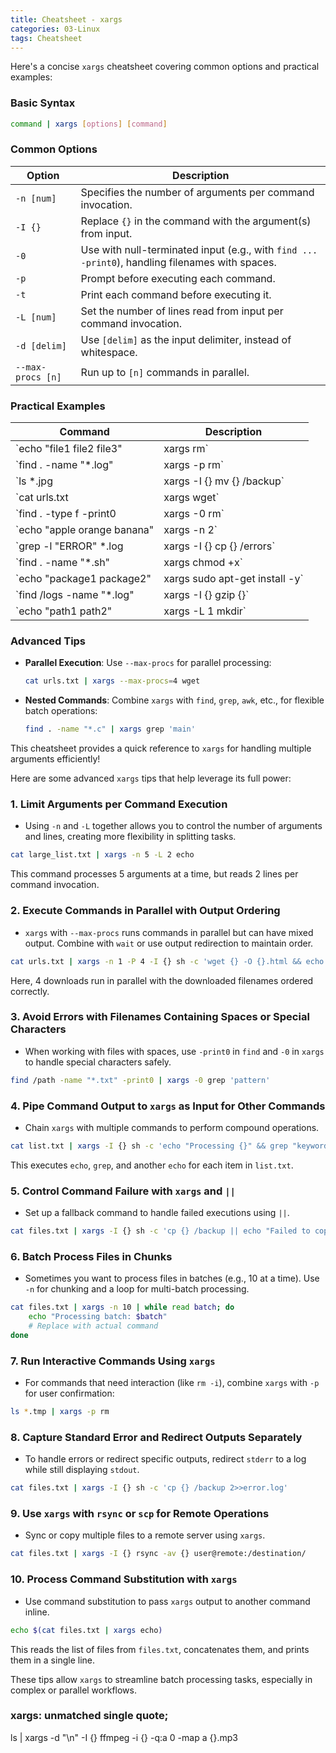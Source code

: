 ```yaml
---
title: Cheatsheet - xargs
categories: 03-Linux
tags: Cheatsheet
---
```



Here's a concise `xargs` cheatsheet covering common options and practical examples:

### Basic Syntax
```bash
command | xargs [options] [command]
```

### Common Options
| Option         | Description                                                                 |
|----------------|-----------------------------------------------------------------------------|
| `-n [num]`     | Specifies the number of arguments per command invocation.                   |
| `-I {}`        | Replace `{}` in the command with the argument(s) from input.                |
| `-0`           | Use with null-terminated input (e.g., with `find ... -print0`), handling filenames with spaces. |
| `-p`           | Prompt before executing each command.                                       |
| `-t`           | Print each command before executing it.                                     |
| `-L [num]`     | Set the number of lines read from input per command invocation.             |
| `-d [delim]`   | Use `[delim]` as the input delimiter, instead of whitespace.                |
| `--max-procs [n]` | Run up to `[n]` commands in parallel.                                  |

### Practical Examples

| Command                                           | Description                                                          |
|---------------------------------------------------|----------------------------------------------------------------------|
| `echo "file1 file2 file3" | xargs rm`             | Delete `file1`, `file2`, and `file3`.                                |
| `find . -name "*.log" | xargs -p rm`              | Prompt before deleting each `.log` file found.                       |
| `ls *.jpg | xargs -I {} mv {} /backup`            | Move all `.jpg` files in the directory to `/backup`.                 |
| `cat urls.txt | xargs wget`                       | Download all URLs listed in `urls.txt`.                              |
| `find . -type f -print0 | xargs -0 rm`            | Delete all files, handling filenames with spaces using `-print0`.    |
| `echo "apple orange banana" | xargs -n 2`         | Print arguments in pairs of two.                                     |
| `grep -l "ERROR" *.log | xargs -I {} cp {} /errors` | Copy all files containing "ERROR" to the `/errors` directory.     |
| `find . -name "*.sh" | xargs chmod +x`            | Make all `.sh` files executable.                                     |
| `echo "package1 package2" | xargs sudo apt-get install -y` | Install multiple packages using `apt-get`.               |
| `find /logs -name "*.log" | xargs -I {} gzip {}`  | Compress each `.log` file in `/logs`.                                |
| `echo "path1 path2" | xargs -L 1 mkdir`           | Create directories for each path listed, one `mkdir` per line.       |

### Advanced Tips
- **Parallel Execution**: Use `--max-procs` for parallel processing:
  ```bash
  cat urls.txt | xargs --max-procs=4 wget
  ```
- **Nested Commands**: Combine `xargs` with `find`, `grep`, `awk`, etc., for flexible batch operations:
  ```bash
  find . -name "*.c" | xargs grep 'main'
  ```
  
This cheatsheet provides a quick reference to `xargs` for handling multiple arguments efficiently!

Here are some advanced `xargs` tips that help leverage its full power:

### 1. **Limit Arguments per Command Execution**
   - Using `-n` and `-L` together allows you to control the number of arguments and lines, creating more flexibility in splitting tasks.
   ```bash
   cat large_list.txt | xargs -n 5 -L 2 echo
   ```
   This command processes 5 arguments at a time, but reads 2 lines per command invocation.

### 2. **Execute Commands in Parallel with Output Ordering**
   - `xargs` with `--max-procs` runs commands in parallel but can have mixed output. Combine with `wait` or use output redirection to maintain order.
   ```bash
   cat urls.txt | xargs -n 1 -P 4 -I {} sh -c 'wget {} -O {}.html && echo "Downloaded {}"'
   ```
   Here, 4 downloads run in parallel with the downloaded filenames ordered correctly.

### 3. **Avoid Errors with Filenames Containing Spaces or Special Characters**
   - When working with files with spaces, use `-print0` in `find` and `-0` in `xargs` to handle special characters safely.
   ```bash
   find /path -name "*.txt" -print0 | xargs -0 grep 'pattern'
   ```

### 4. **Pipe Command Output to `xargs` as Input for Other Commands**
   - Chain `xargs` with multiple commands to perform compound operations.
   ```bash
   cat list.txt | xargs -I {} sh -c 'echo "Processing {}" && grep "keyword" {} && echo "Done with {}"'
   ```
   This executes `echo`, `grep`, and another `echo` for each item in `list.txt`.

### 5. **Control Command Failure with `xargs` and `||`**
   - Set up a fallback command to handle failed executions using `||`.
   ```bash
   cat files.txt | xargs -I {} sh -c 'cp {} /backup || echo "Failed to copy {}"'
   ```

### 6. **Batch Process Files in Chunks**
   - Sometimes you want to process files in batches (e.g., 10 at a time). Use `-n` for chunking and a loop for multi-batch processing.
   ```bash
   cat files.txt | xargs -n 10 | while read batch; do
       echo "Processing batch: $batch"
       # Replace with actual command
   done
   ```

### 7. **Run Interactive Commands Using `xargs`**
   - For commands that need interaction (like `rm -i`), combine `xargs` with `-p` for user confirmation:
   ```bash
   ls *.tmp | xargs -p rm
   ```

### 8. **Capture Standard Error and Redirect Outputs Separately**
   - To handle errors or redirect specific outputs, redirect `stderr` to a log while still displaying `stdout`.
   ```bash
   cat files.txt | xargs -I {} sh -c 'cp {} /backup 2>>error.log'
   ```

### 9. **Use `xargs` with `rsync` or `scp` for Remote Operations**
   - Sync or copy multiple files to a remote server using `xargs`.
   ```bash
   cat files.txt | xargs -I {} rsync -av {} user@remote:/destination/
   ```

### 10. **Process Command Substitution with `xargs`**
   - Use command substitution to pass `xargs` output to another command inline.
   ```bash
   echo $(cat files.txt | xargs echo)
   ```
   This reads the list of files from `files.txt`, concatenates them, and prints them in a single line.

These tips allow `xargs` to streamline batch processing tasks, especially in complex or parallel workflows.

### xargs: unmatched single quote;

ls | xargs -d "\n" -I {} ffmpeg -i {} -q:a 0 -map a {}.mp3